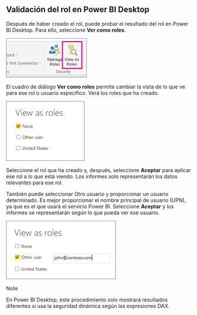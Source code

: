 ## <a name="validating-the-role-within-power-bi-desktop"></a>Validación del rol en Power BI Desktop
Después de haber creado el rol, puede probar el resultado del rol en Power BI Desktop. Para ello, seleccione **Ver como roles**.

![](./media/rls-desktop-view-as-roles/powerbi-desktop-rls-view-as-roles.png)

El cuadro de diálogo **Ver como roles** permite cambiar la vista de lo que ve para ese rol o usuario específico. Verá los roles que ha creado.

![](./media/rls-desktop-view-as-roles/powerbi-desktop-rls-view-as-roles-dialog.png)

Seleccione el rol que ha creado y, después, seleccione **Aceptar** para aplicar ese rol a lo que está viendo. Los informes solo representarán los datos relevantes para ese rol.

También puede seleccionar Otro usuario y proporcionar un usuario determinado. Es mejor proporcionar el nombre principal de usuario (UPN), ya que es el que usará el servicio Power BI. Seleccione **Aceptar** y los informes se representarán según lo que pueda ver ese usuario. 

![](./media/rls-desktop-view-as-roles/powerbi-desktop-rls-other-user.png)

> [!NOTE]
> En Power BI Desktop, este procedimiento solo mostrará resultados diferentes si usa la seguridad dinámica según las expresiones DAX.
> 
> 


